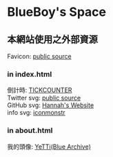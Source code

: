 # BlueBoy's Space

## 本網站使用之外部資源
Favicon: [public source](https://pbs.twimg.com/media/EmSZJ_vUcAAV4nk.jpg)
### in index.html
倒計時: [TICKCOUNTER](https://www.tickcounter.com/)<br>
Twitter svg: [public source](https://github.com/twitter/opensource-website/blob/2887311216d99cd0e38b16e564bcdbea3797eb63/static/assets/twitter-logo.svg?short_path=d16b6a7)<br>
GitHub svg: [Hannah's Website](https://hannah082023.github.io/)<br>
info svg: [iconmonstr](https://iconmonstr.com/info-5-svg/)
### in about.html
我的頭像: [YeTTi(Blue Archive)](https://bluearchive.nexon.com/events/2022/10/1st?section=0)